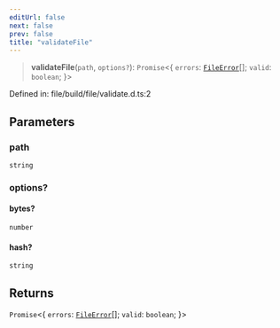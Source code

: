 ```yaml
---
editUrl: false
next: false
prev: false
title: "validateFile"
---
```


> **validateFile**(`path`, `options?`): `Promise`\<\{ `errors`: [`FileError`](/reference/dpkit/fileerror/)[]; `valid`: `boolean`; \}\>

Defined in: file/build/file/validate.d.ts:2

## Parameters

### path

`string`

### options?

#### bytes?

`number`

#### hash?

`string`

## Returns

`Promise`\<\{ `errors`: [`FileError`](/reference/dpkit/fileerror/)[]; `valid`: `boolean`; \}\>
